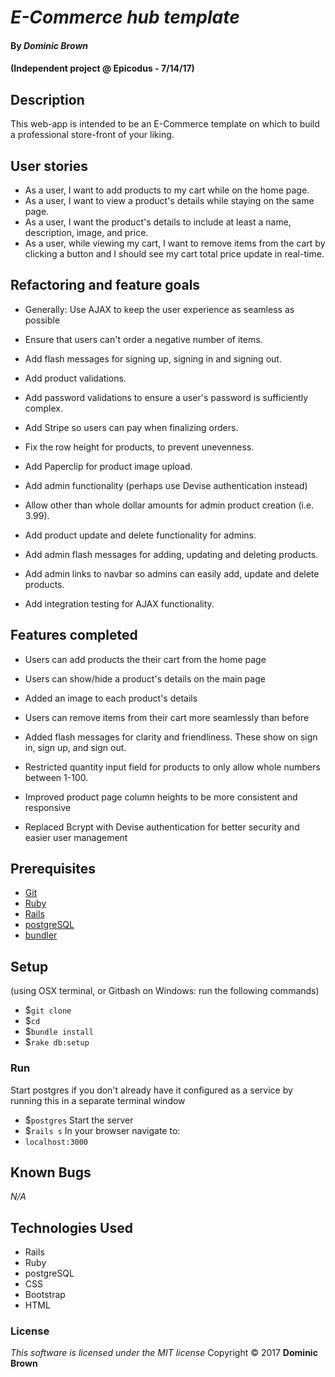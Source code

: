 # _E-Commerce hub template_

#### By _**Dominic Brown**_
#### (Independent project @ Epicodus - 7/14/17)

## Description

This web-app is intended to be an E-Commerce template on which to build a professional store-front of your liking.

## User stories

* As a user, I want to add products to my cart while on the home page.
* As a user, I want to view a product's details while staying on the same page.
* As a user, I want the product's details to include at least a name, description, image, and price.
* As a user, while viewing my cart, I want to remove items from the cart by clicking a button and I should see my cart total price update in real-time.

## Refactoring and feature goals

* Generally: Use AJAX to keep the user experience  as seamless as possible
* Ensure that users can't order a negative number of items.
* Add flash messages for signing up, signing in and signing out.
* Add product validations.
* Add password validations to ensure a user's password is sufficiently complex.
* Add Stripe so users can pay when finalizing orders.
* Fix the row height for products, to prevent unevenness.
* Add Paperclip for product image upload.

* Add admin functionality (perhaps use Devise authentication instead)
* Allow other than whole dollar amounts for admin product creation (i.e. 3.99).
* Add product update and delete functionality for admins.
* Add admin flash messages for adding, updating and deleting products.
* Add admin links to navbar so admins can easily add, update and delete products.
* Add integration testing for AJAX functionality.

## Features completed

* Users can add products the their cart from the home page
* Users can show/hide a product's details on the main page
* Added an image to each product's details
* Users can remove items from their cart more seamlessly than before

* Added flash messages for clarity and friendliness. These show on sign in, sign up, and sign out.
* Restricted quantity input field for products to only allow whole numbers between 1-100.
* Improved product page column heights to be more consistent and responsive
* Replaced Bcrypt with Devise authentication for better security and easier user management

## Prerequisites

* [Git](https://git-scm.com/)
* [Ruby](https://www.ruby-lang.org/en/)
* [Rails](http://rubyonrails.org/)
* [postgreSQL](https://www.postgresql.org/)
* [bundler](http://bundler.io/)

## Setup

(using OSX terminal, or Gitbash on Windows: run the following commands)
* $`git clone `
* $`cd `
* $`bundle install`
* $`rake db:setup`

### Run

Start postgres if you don't already have it configured as a service by running this in a separate terminal window
* $`postgres`
Start the server
* $`rails s`
In your browser navigate to:
* `localhost:3000`

## Known Bugs
_N/A_

## Technologies Used
 * Rails
 * Ruby
 * postgreSQL
 * CSS
 * Bootstrap
 * HTML

 ### License
 *This software is licensed under the MIT license*
 Copyright © 2017 **Dominic Brown**
